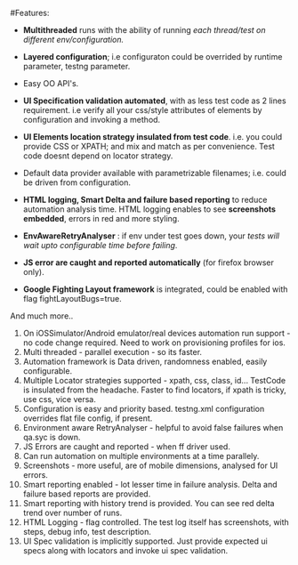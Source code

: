 #Features: 

- **Multithreaded** runs with the ability of running _each thread/test on different env/configuration._ 

- **Layered configuration**; i.e configuraton could be overrided by runtime parameter, testng parameter. 

- Easy OO API's. 

- **UI Specification validation automated**, with as less test code as 2 lines requirement. i.e verify all your css/style attributes of elements by configuration and invoking a method. 

- **UI Elements location strategy insulated from test code**. i.e. you could provide CSS or XPATH; and mix and match as per convenience. Test code doesnt depend on locator strategy. 

- Default data provider available with parametrizable filenames; i.e. could be driven from configuration. 

- **HTML logging, Smart Delta and failure based reporting** to reduce automation analysis time. HTML logging enables to see **screenshots embedded**, errors in red and more styling. 

- **EnvAwareRetryAnalyser** : if env under test goes down, your _tests will wait upto configurable time before failing_. 

- **JS error are caught and reported automatically** (for firefox browser only). 

- **Google Fighting Layout framework** is integrated, could be enabled with flag fightLayoutBugs=true. 

And much more.. 

1. On iOSSimulator/Android emulator/real devices automation run support - no code change required. Need to work on provisioning profiles for ios. 
2. Multi threaded - parallel execution - so its faster. 
3. Automation framework is Data driven, randomness enabled, easily configurable. 
4. Multiple Locator strategies supported - xpath, css, class, id... 
TestCode is insulated from the headache. Faster to find locators, if xpath is tricky, use css, vice versa. 
5. Configuration is easy and priority based. testng.xml configuration overrides flat file config, if present. 
6. Environment aware RetryAnalyser - helpful to avoid false failures when qa.syc is down. 
7. JS Errors are caught and reported - when ff driver used. 
8. Can run automation on multiple environments at a time parallely. 
9. Screenshots - more useful, are of mobile dimensions, analysed for UI errors. 
10. Smart reporting enabled - lot lesser time in failure analysis. Delta and failure based reports are provided. 
11. Smart reporting with history trend is provided. You can see red delta trend over number of runs. 
12. HTML Logging - flag controlled. The test log itself has screenshots, with steps, debug info, test description.
13. UI Spec validation is implicitly supported. Just provide expected ui specs along with locators and invoke ui spec validation. 
